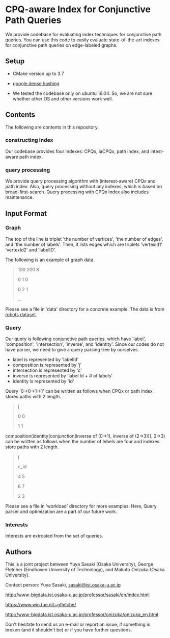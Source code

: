 # CPQ-aware Index for Conjunctive Path Queries

We provide codebase for evaluating index techniques for conjunctive path queries.
You can use this code to easily evaluate state-of-the-art indexes for conjunctive path queries on edge-labeled graphs.


## Setup

- CMake version up to 3.7

- [google dense hashing](https://github.com/sparsehash/sparsehash)

- We tested the codebase only on ubuntu 16.04. So, we are not sure whether other OS and other versions work well.

## Contents
The following are contents in this repository.
### constructing index
Our codebase provides four indexes: CPQx, iaCPQx, path index, and intest-aware path index.

### query processing
We provide query processing algorithm with (interest-aware) CPQx and path index. Also, query processing without any indexes, which is based on bread-first-search.
Query processing with CPQx index also includes maintenance.

## Input Format
### Graph

The top of the line is triplet 'the number of vertices', 'the number of edges', and 'the number of labels'.
Then, it lists edges which are triplets 'vertexId1' 'vertexId2' and 'labelID'.

The following is an example of graph data.
> 100 200 8
>
> 0 1 0
>
> 0 2 1
>
> ...

Please see a file in 'data' directory for a concrete example. The data is from [robots dataset](http://tinyurl.com/gnexfoy).

### Query
Our query is following conjunctive path queries, which have 'label', 'composition', 'intersection', 'inverse', and 'identity'.
Since our codes do not have parser, we need to give a query parsing tree by ourselves.

- label is represented by 'labelId'
- composition is represented by 'j'
- intersection is represented by 'c'
- inverse is represented by 'label Id + # of labels'
- identity is represented by 'id'

Query '0->0->1->1' can be written as follows when CPQx or path index stores paths with 2 length.
> j
>
> 0 0
>
> 1 1

composition(identity(conjunction(inverse of (0->1), inverse of (2->3))), 2->3) can be written as follows when the number of lebels are four and indexes store paths with 2 length.
> j
>
> c_id
>
> 4 5
>
> 6 7
>
> 2 3

Please see a file in 'workload' directory for more examples.
Here, Query parser and optimization are a part of our future work.

### Interests
Interests are extrcated from the set of queries. 

## Authors

This is a joint project between Yuya Sasaki (Osaka University), George Fletcher (Eindhoven University of Technology), and Makoto Onizuka (Osaka University).

Contact person: Yuya Sasaki, sasaki@ist.osaka-u.ac.jp

http://www-bigdata.ist.osaka-u.ac.jp/professor/sasaki/en/index.html

https://www.win.tue.nl/~gfletche/

http://www-bigdata.ist.osaka-u.ac.jp/professor/onizuka/onizuka_en.html

Don't hesitate to send us an e-mail or report an issue, if something is broken (and it shouldn't be) or if you have further questions.
